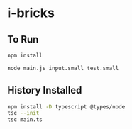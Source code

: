 # i-bricks

## To Run
```bash
npm install
```
```bash
node main.js input.small test.small
```

## History Installed

```bash
npm install -D typescript @types/node
tsc --init
tsc main.ts
```

